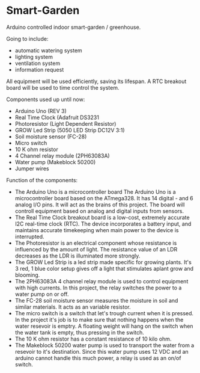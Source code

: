 # Smart-Garden
Arduino controlled indoor smart-garden / greenhouse. 


Going to include:
- automatic watering system
- lighting system
- ventilation system
- information request


All equipment will be used efficiently, saving its lifespan.
A RTC breakout board will be used to time control the system.


Components used up until now:
 - Arduino Uno (REV 3)
 - Real Time Clock (Adafruit DS3231
 - Photoresistor (Light Dependent Resistor)
 - GROW Led Strip (5050 LED Strip DC12V 3:1)
 - Soil moisture sensor (FC-28)
 - Micro switch
 - 10 K ohm resistor
 - 4 Channel relay module (2PH63083A)
 - Water pump (Makeblock 50200)
 - Jumper wires


Function of the components:
 - The Arduino Uno is a microcontroller board The Arduino Uno is a microcontroller board based on the ATmega328.
 It has 14 digital - and 6 analog I/O pins. It will act as the brains of this project. The board will controll equipment based on analog and digital inputs from sensors. 
 - The Real Time Clock breakout board is a low-cost, extremely accurate I2C real-time clock (RTC).
 The device incorporates a battery input, and maintains accurate timekeeping when main power to the device is interrupted.
 - The Photoresistor is an electrical component whose resistance is influenced by the amount of light.
 The resistance value of an LDR decreases as the LDR is illuminated more strongly.
 - The GROW Led Strip is a led strip made specific for growing plants.
 It's 3 red, 1 blue color setup gives off a light that stimulates aplant grow and blooming.
 - The 2PH63083A 4 channel relay module is used to control equipment with high currents. 
 In this project, the relay switches the power to a water pump on or off.
 - The FC-28 soil moisture sensor measures the moisture in soil and similar materials. 
 It acts as an variable resistor.
 - The micro switch is a switch that let's trough current when it is pressed.
 In the project it's job is to make sure that nothing happens when the water resevoir is emptry.
 A floating weight will hang on the switch when the water tank is empty, thus pressing in the switch.
 - The 10 K ohm resistor has a constant resistance of 10 kilo ohm.
 - The Makeblock 50200 water pump is used to transport the water from a resevoir to it's destination.
 Since this water pump uses 12 VDC and an arduino cannot handle this much power, a relay is used as an on/of switch.
